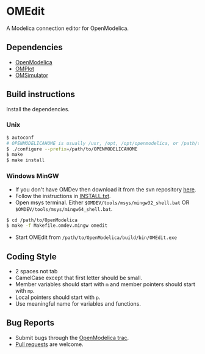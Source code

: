 # OMEdit
A Modelica connection editor for OpenModelica.

## Dependencies

- [OpenModelica](https://openmodelica.org)
- [OMPlot](../OMPlot)
- [OMSimulator](../../../../OMSimulator)

## Build instructions

Install the dependencies.

### Unix
```bash
$ autoconf
# OPENMODELICAHOME is usually /usr, /opt, /opt/openmodelica, or /path/to/OpenModelica/build
$ ./configure --prefix=/path/to/OPENMODELICAHOME
$ make
$ make install
```

### Windows MinGW
- If you don't have OMDev then download it from the svn repository [here](https://openmodelica.org/svn/OpenModelicaExternal/trunk/tools/windows/OMDev).
- Follow the instructions in [INSTALL.txt](https://openmodelica.org/svn/OpenModelicaExternal/trunk/tools/windows/OMDev/INSTALL.txt).
- Open msys terminal. Either `$OMDEV/tools/msys/mingw32_shell.bat` OR `$OMDEV/tools/msys/mingw64_shell.bat`.
```bash
$ cd /path/to/OpenModelica
$ make -f Makefile.omdev.mingw omedit
```
- Start OMEdit from `/path/to/OpenModelica/build/bin/OMEdit.exe`

## Coding Style

- 2 spaces not tab
- CamelCase except that first letter should be small.
- Member variables should start with `m` and member pointers should start with `mp`.
- Local pointers should start with `p`.
- Use meaningful name for variables and functions.


## Bug Reports

- Submit bugs through the [OpenModelica trac](https://trac.openmodelica.org/OpenModelica/newticket).
- [Pull requests](../../../pulls) are welcome.
